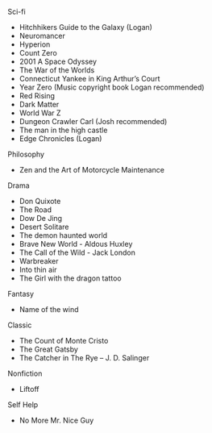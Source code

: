 Sci-fi 
- Hitchhikers Guide to the Galaxy (Logan)
- Neuromancer
- Hyperion
- Count Zero
- 2001 A Space Odyssey
- The War of the Worlds
- Connecticut Yankee in King Arthur’s Court
- Year Zero (Music copyright book Logan recommended)
- Red Rising 
- Dark Matter
- World War Z
- Dungeon Crawler Carl (Josh recommended)
- The man in the high castle
- Edge Chronicles (Logan)

Philosophy
- Zen and the Art of Motorcycle Maintenance 

Drama
- Don Quixote
- The Road
- Dow De Jing
- Desert Solitare
- The demon haunted world
- Brave New World - Aldous Huxley
- The Call of the Wild - Jack London
- Warbreaker
- Into thin air
- The Girl with the dragon tattoo


Fantasy
- Name of the wind

Classic
- The Count of Monte Cristo
- The Great Gatsby
- The Catcher in The Rye – J. D. Salinger

Nonfiction
- Liftoff

Self Help
- No More Mr. Nice Guy